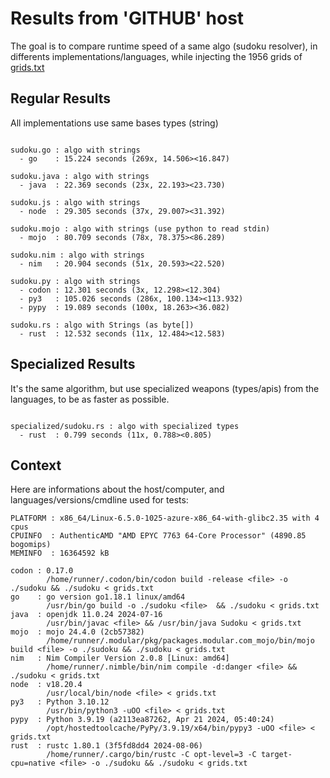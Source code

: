 # Results from 'GITHUB' host

The goal is to compare runtime speed of a same algo (sudoku resolver), in differents implementations/languages, while injecting the 1956 grids of [grids.txt](grids.txt)

## Regular Results

All implementations use same bases types (string)

```

sudoku.go : algo with strings
  - go    : 15.224 seconds (269x, 14.506><16.847)

sudoku.java : algo with strings
  - java  : 22.369 seconds (23x, 22.193><23.730)

sudoku.js : algo with strings
  - node  : 29.305 seconds (37x, 29.007><31.392)

sudoku.mojo : algo with strings (use python to read stdin)
  - mojo  : 80.709 seconds (78x, 78.375><86.289)

sudoku.nim : algo with strings
  - nim   : 20.904 seconds (51x, 20.593><22.520)

sudoku.py : algo with strings
  - codon : 12.301 seconds (3x, 12.298><12.304)
  - py3   : 105.026 seconds (286x, 100.134><113.932)
  - pypy  : 19.089 seconds (100x, 18.263><36.082)

sudoku.rs : algo with Strings (as byte[])
  - rust  : 12.532 seconds (11x, 12.484><12.583)

```

## Specialized Results

It's the same algorithm, but use specialized weapons (types/apis) from the languages, to be as faster as possible.

```

specialized/sudoku.rs : algo with specialized types
  - rust  : 0.799 seconds (11x, 0.788><0.805)

```
## Context

Here are informations about the host/computer, and languages/versions/cmdline used for tests:
```
PLATFORM : x86_64/Linux-6.5.0-1025-azure-x86_64-with-glibc2.35 with 4 cpus
CPUINFO  : AuthenticAMD "AMD EPYC 7763 64-Core Processor" (4890.85 bogomips)
MEMINFO  : 16364592 kB

codon : 0.17.0
        /home/runner/.codon/bin/codon build -release <file> -o ./sudoku && ./sudoku < grids.txt
go    : go version go1.18.1 linux/amd64
        /usr/bin/go build -o ./sudoku <file>  && ./sudoku < grids.txt
java  : openjdk 11.0.24 2024-07-16
        /usr/bin/javac <file> && /usr/bin/java Sudoku < grids.txt
mojo  : mojo 24.4.0 (2cb57382)
        /home/runner/.modular/pkg/packages.modular.com_mojo/bin/mojo build <file> -o ./sudoku && ./sudoku < grids.txt
nim   : Nim Compiler Version 2.0.8 [Linux: amd64]
        /home/runner/.nimble/bin/nim compile -d:danger <file> && ./sudoku < grids.txt
node  : v18.20.4
        /usr/local/bin/node <file> < grids.txt
py3   : Python 3.10.12
        /usr/bin/python3 -uOO <file> < grids.txt
pypy  : Python 3.9.19 (a2113ea87262, Apr 21 2024, 05:40:24)
        /opt/hostedtoolcache/PyPy/3.9.19/x64/bin/pypy3 -uOO <file> < grids.txt
rust  : rustc 1.80.1 (3f5fd8dd4 2024-08-06)
        /home/runner/.cargo/bin/rustc -C opt-level=3 -C target-cpu=native <file> -o ./sudoku && ./sudoku < grids.txt

```


